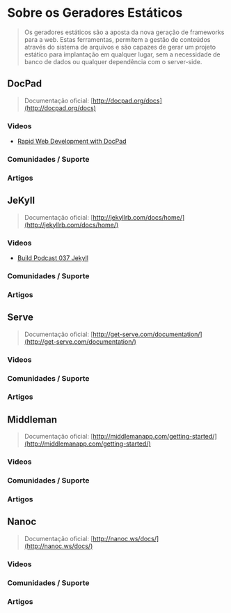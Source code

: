 # Sobre os Geradores Estáticos

> Os geradores estáticos são a aposta da nova geração de frameworks para a web. Estas ferramentas, permitem a gestão de conteúdos através do sistema de arquivos e são capazes de gerar um projeto estático para implantação em qualquer lugar, sem a necessidade de banco de dados ou qualquer dependência com o server-side.

## DocPad

> Documentação oficial: [http://docpad.org/docs](http://docpad.org/docs)

### Videos
* [Rapid Web Development with DocPad](http://www.youtube.com/watch?v=hvQCXDWh7Wg)

### Comunidades / Suporte

### Artigos


## JeKyll

> Documentação oficial: [http://jekyllrb.com/docs/home/](http://jekyllrb.com/docs/home/)

### Videos
* [Build Podcast 037 Jekyll](https://www.youtube.com/watch?v=8Uf9gwTaycw)

### Comunidades / Suporte

### Artigos


## Serve

> Documentação oficial: [http://get-serve.com/documentation/](http://get-serve.com/documentation/)

### Videos

### Comunidades / Suporte

### Artigos


## Middleman

> Documentação oficial: [http://middlemanapp.com/getting-started/](http://middlemanapp.com/getting-started/)

### Videos

### Comunidades / Suporte

### Artigos


## Nanoc

> Documentação oficial: [http://nanoc.ws/docs/](http://nanoc.ws/docs/)

### Videos

### Comunidades / Suporte

### Artigos
